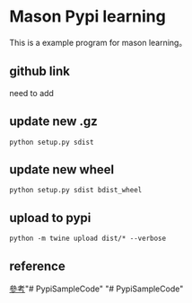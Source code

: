 # Mason Pypi learning

This is a example program for mason learning。
## github link

need to add
## update new .gz

```
python setup.py sdist
```
## update new wheel

```
python setup.py sdist bdist_wheel 
```

## upload to pypi

```
python -m twine upload dist/* --verbose
```
## reference
[參考](https://medium.com/%E8%B3%87%E5%B7%A5%E7%AD%86%E8%A8%98/%E6%89%93%E5%8C%85python-module-%E5%88%B0pypi-%E4%B8%8A-aef1f73e1774)"# PypiSampleCode" 
"# PypiSampleCode" 
